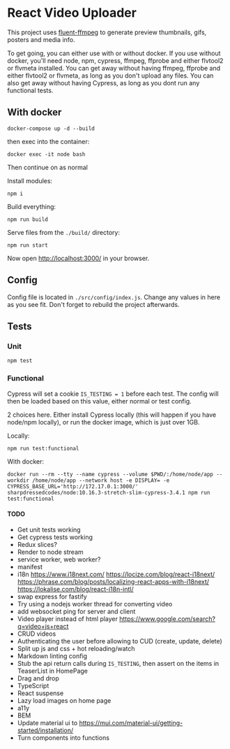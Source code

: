 # React Video Uploader

This project uses [fluent-ffmpeg](https://github.com/fluent-ffmpeg/node-fluent-ffmpeg) to generate preview thumbnails, gifs, posters and media info.

To get going, you can either use with or without docker.
If you use without docker, you'll need node, npm, cypress, ffmpeg, ffprobe and either flvtool2 or flvmeta installed.
You can get away without having ffmpeg, ffprobe and either flvtool2 or flvmeta, as long as you don't upload any files.
You can also get away without having Cypress, as long as you dont run any functional tests.

## With docker

```shell script
docker-compose up -d --build
```

then exec into the container:

```shell script
docker exec -it node bash
```

Then continue on as normal

Install modules:

```shell script
npm i
```

Build everything:

```shell script
npm run build
```

Serve files from the `./build/` directory:

```shell script
npm run start
```

Now open [http://localhost:3000/](http://localhost:3000/) in your browser.

## Config

Config file is located in `./src/config/index.js`. Change any values in here as you see fit. Don't forget to rebuild the project afterwards.

## Tests

### Unit

```shell script
npm test
```

### Functional

Cypress will set a cookie `IS_TESTING = 1` before each test. The config will then be loaded based on this value, either normal or test config.

2 choices here. Either install Cypress locally (this will happen if you have node/npm locally), or run the docker image, which is just over 1GB.

Locally:

```shell script
npm run test:functional
```

With docker:

```shell script
docker run --rm --tty --name cypress --volume $PWD/:/home/node/app --workdir /home/node/app --network host -e DISPLAY= -e CYPRESS_BASE_URL='http://172.17.0.1:3000/' sharpdressedcodes/node:10.16.3-stretch-slim-cypress-3.4.1 npm run test:functional
```

#### TODO

* Get unit tests working
* Get cypress tests working
* Redux slices?
* Render to node stream
* service worker, web worker?
* manifest
* i18n https://www.i18next.com/ https://locize.com/blog/react-i18next/ https://phrase.com/blog/posts/localizing-react-apps-with-i18next/ https://lokalise.com/blog/react-i18n-intl/
* swap express for fastify
* Try using a nodejs worker thread for converting video
* add websocket ping for server and client
* Video player instead of html player https://www.google.com/search?q=video+js+react
* CRUD videos
* Authenticating the user before allowing to CUD (create, update, delete)
* Split up js and css + hot reloading/watch
* Markdown linting config
* Stub the api return calls during `IS_TESTING`, then assert on the items in TeaserList in HomePage
* Drag and drop
* TypeScript
* React suspense
* Lazy load images on home page
* a11y
* BEM
* Update material ui to https://mui.com/material-ui/getting-started/installation/
* Turn components into functions
